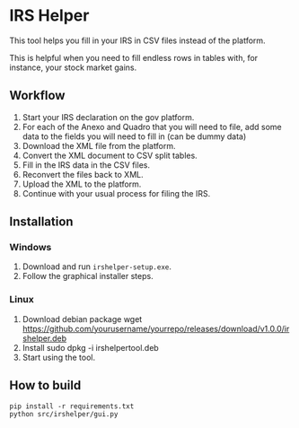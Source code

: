 # IRS Helper

This tool helps you fill in your IRS in CSV files instead of the platform.

This is helpful when you need to fill endless rows in tables with, for instance, your stock market gains.

## Workflow

1. Start your IRS declaration on the gov platform.
2. For each of the Anexo and Quadro that you will need to file, add some data to the fields you will need to fill in (can be dummy data)  
3. Download the XML file from the platform.
4. Convert the XML document to CSV split tables.
5. Fill in the IRS data in the CSV files.
6. Reconvert the files back to XML.
7. Upload the XML to the platform.
8. Continue with your usual process for filing the IRS.

## Installation

### Windows

1. Download and run `irshelper-setup.exe`.
2. Follow the graphical installer steps.

### Linux

1. Download debian package
wget https://github.com/yourusername/yourrepo/releases/download/v1.0.0/irshelper.deb
2. Install
sudo dpkg -i irshelpertool.deb
3. Start using the tool.

## How to build

```
pip install -r requirements.txt
python src/irshelper/gui.py
```
